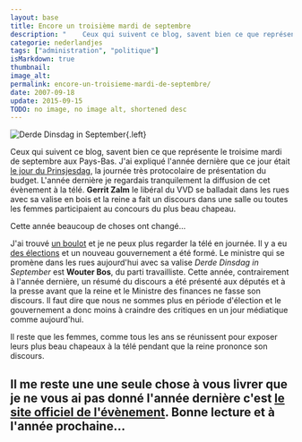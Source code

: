```yaml
---
layout: base
title: Encore un troisième mardi de septembre
description: "    Ceux qui suivent ce blog, savent bien ce que représente le troisime mardi de septembre aux Pays-Bas. J'ai expliqué l'année dernière que ce jour était l"
categorie: nederlandjes
tags: ["administration", "politique"]
isMarkdown: true
thumbnail: 
image_alt: 
permalink: encore-un-troisieme-mardi-de-septembre/
date: 2007-09-18
update: 2015-09-15
TODO: no image, no image alt, shortened desc
---
```


![Derde Dinsdag in September](.Minister_Van_der_Stee_met_het_miljardenkoffertje_op_het_Binnenhof_-_NL-HaNA_Anefo_932-3361_WM468_s.jpg){.left}

Ceux qui suivent ce blog, savent bien ce que représente le troisime mardi de septembre aux Pays-Bas. J'ai expliqué l'année dernière que ce jour était [le jour du Prinsjesdag](/le-jour-du-prinsjesdag), la journée très protocolaire de présentation du budget. L'année dernière je regardais tranquilement la diffusion de cet évènement à la télé. **Gerrit Zalm** le libéral du VVD se balladait dans les rues avec sa valise en bois et la reine a fait un discours dans une salle ou toutes les femmes participaient au concours du plus beau chapeau.

Cette année beaucoup de choses ont changé...

J'ai trouvé [un boulot](/mon-nouveau-boulot-3) et je ne peux plus regarder la télé en journée. Il y a eu [des élections](/apres-les-elections) et un nouveau gouvernement a été formé. Le ministre qui se promène dans les rues aujourd'hui avec sa valise *Derde Dinsdag in September* est **Wouter Bos**, du parti travailliste. Cette année, contrairement à l'année dernière, un résumé du discours a été présenté aux députés et à la presse avant que la reine et le Ministre des finances ne fasse son discours. Il faut dire que nous ne sommes plus en période d'élection et le gouvernement a donc moins à craindre des critiques en un jour médiatique comme aujourd'hui.

Il reste que les femmes, comme tous les ans se réunissent pour exposer leurs plus beau chapeaux à la télé pendant que la reine prononce son discours.

Il me reste une une seule chose à vous livrer que je ne vous ai pas donné l'année dernière c'est [le site officiel de l'évènement](http://70.86.115.242/). Bonne lecture et à l'année prochaine...
---